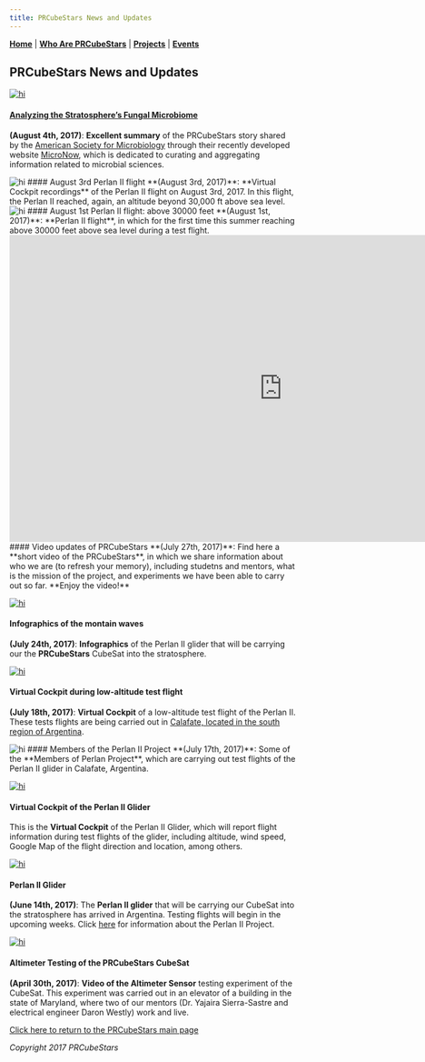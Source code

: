 ```yaml
---
title: PRCubeStars News and Updates
---  
```



[**Home**](https://friveramariani.github.io/PRCubeStars/) | [**Who Are PRCubeStars**](https://friveramariani.github.io/PRCubeStars/about) | [**Projects**](https://friveramariani.github.io/PRCubeStars/projects) | [**Events**](https://friveramariani.github.io/PRCubeStars/images)

## PRCubeStars News and Updates

[<img src="Images/ASMStory-2017-08-04_14-36-37.jpg" alt="hi" class="inline"/>](https://micronow.org/science/analyzing-the-stratospheres-fungal-microbiome/)
#### [Analyzing the Stratosphere’s Fungal Microbiome](https://micronow.org/science/analyzing-the-stratospheres-fungal-microbiome/)
**(August 4th, 2017)**: **Excellent summary** of the PRCubeStars story shared by the [American Society for Microbiology](https://www.asm.org/) through their recently developed website [MicroNow](https://micronow.org/), which is dedicated to curating and aggregating information related to microbial sciences. 

<img src="Images/Perlan2-August3rd2017.jpg" alt="hi" class="inline"/>
#### August 3rd Perlan II flight
**(August 3rd, 2017)**: **Virtual Cockpit recordings** of the Perlan II flight on August 3rd, 2017. In this flight, the Perlan II reached, again, an altitude beyond 30,000 ft above sea level. 


<img src="Images/30000ft.jpg" alt="hi" class="inline"/>
#### August 1st Perlan II flight: above 30000 feet
**(August 1st, 2017)**: **Perlan II flight**, in which for the first time this summer reaching above 30000 feet above sea level during a test flight.


<iframe src="https://spark.adobe.com/video/Q5jORZtrP7Itx/embed"  width="960" height="540" frameborder="0" allowfullscreen></iframe> 
#### Video updates of PRCubeStars
**(July 27th, 2017)**: Find here a **short video of the PRCubeStars**, in which we share information about who we are (to refresh your memory), including studetns and mentors, what is the mission of the project, and experiments we have been able to carry out so far. **Enjoy the video!**


[<img src="Images/PerlanII_Infographics.jpg" alt="hi" class="inline"/>](https://www.graphicnews.com/en/pages/35626/AVIATION_Perlan_II_glider_altitude_record_bid)
#### Infographics of the montain waves 
**(July 24th, 2017)**: **Infographics** of the Perlan II glider that will be carrying our the **PRCubeStars** CubeSat into the stratosphere. 


[<img src="Images/Perlan-Project-LowAltFlight.jpg" alt="hi" class="inline"/>](https://www.youtube.com/watch?v=ATe1IwrZZO8)
#### Virtual Cockpit during low-altitude test flight
**(July 18th, 2017)**: **Virtual Cockpit** of a low-altitude test flight of the Perlan II. These tests flights are being carried out in [Calafate, located in the south region of Argentina](https://en.wikipedia.org/wiki/El_Calafate).

<img src="Images/Members-Perlan-Project.jpg" alt="hi" class="inline"/>
#### Members of the Perlan II Project
**(July 17th, 2017)**: Some of the **Members of Perlan Project**, which are carrying out test flights of the Perlan II glider in Calafate, Argentina.  

  

[<img src="Images/Perlan-Virtual-Cockpit.jpg" alt="hi" class="inline"/>](http://www.perlanproject.cloud/VirtualCockpit.html)
#### Virtual Cockpit of the Perlan II Glider
This is the **Virtual Cockpit** of the Perlan II Glider, which will report flight information during test flights of the glider, including altitude, wind speed, Google Map of the flight direction and location, among others.


[<img src="Images/Perlan-Project-Glider.jpg" alt="hi" class="inline"/>](http://www.sciencemag.org/news/2017/07/glider-aims-new-heights-and-rare-scientific-data?platform=hootsuite)
#### Perlan II Glider
**(June 14th, 2017)**: The **Perlan II glider** that will be carrying our CubeSat into the stratosphere has arrived in Argentina. Testing flights will begin in the upcoming weeks. Click [here](http://www.sciencemag.org/news/2017/07/glider-aims-new-heights-and-rare-scientific-data?platform=hootsuite) for information about the Perlan II Project. 


[<img src="Images/PRCubeStars-Altimeter-Testing.jpg" alt="hi" class="inline"/>](https://www.youtube.com/watch?v=0UYQ0fL8KiQ)
#### Altimeter Testing of the PRCubeStars CubeSat
**(April 30th, 2017)**: **Video of the Altimeter Sensor** testing experiment of the CubeSat. This experiment was carried out in an elevator of a building in the state of Maryland, where two of our mentors (Dr. Yajaira Sierra-Sastre and electrical engineer Daron Westly) work and live.   




<script>
  (function(i,s,o,g,r,a,m){i['GoogleAnalyticsObject']=r;i[r]=i[r]||function(){
  (i[r].q=i[r].q||[]).push(arguments)},i[r].l=1*new Date();a=s.createElement(o),
  m=s.getElementsByTagName(o)[0];a.async=1;a.src=g;m.parentNode.insertBefore(a,m)
  })(window,document,'script','https://www.google-analytics.com/analytics.js','ga');

  ga('create', 'UA-103557590-2', 'auto');
  ga('send', 'pageview');

</script>

[Click here to return to the PRCubeStars main page](https://friveramariani.github.io/PRCubeStars/)

*Copyright 2017 PRCubeStars*